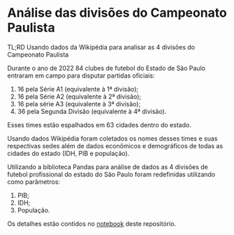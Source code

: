 # Análise das divisões do Campeonato Paulista

TL;RD Usando dados da Wikipédia para analisar as 4 divisões do Campeonato Paulista

Durante o ano de 2022 84 clubes de futebol do Estado de São Paulo entraram em campo para disputar partidas oficiais:

1. 16 pela Série A1 (equivalente à 1ª divisão);
2. 16 pela Série A2 (equivalente à 2ª divisão);
3. 16 pela série A3 (equivalente à 3ª divisão);
4. 36 pela Segunda Divisão (equivalente à 4ª divisão).

Esses times estão espalhados em 63 cidades dentro do estado.

Usando dados Wikipédia foram coletados os nomes desses times e suas respectivas sedes além de dados econômicos e demográficos de todas as cidades do estado (IDH, PIB e população).

Utilizando a biblioteca Pandas para análise de dados as 4 divisões de futebol profissional do estado do São Paulo foram redefinidas utilizando como parâmetros:

1. PIB;
2. IDH;
3. População.

Os detalhes estão contidos no [notebook](Paulistao_Data_Analysis.ipynb) deste repositório.
